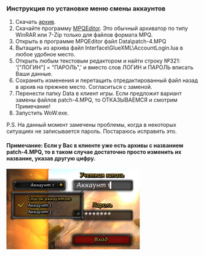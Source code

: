 ### Инструкция по установке меню смены аккаунтов

1. Скачать [архив](https://drive.google.com/file/d/13dzkY5vI7FdmnDwcARku1dqKdWm2HeOt/view).
2. Скачайте программу [MPQEditor](http://www.zezula.net/en/mpq/download.html). Это обычный архиватор по типу WinRAR или 7-Zip только для файлов формата MPQ.
3. Открыть в программе MPQEditor файл Data\patch-4.MPQ
4. Вытащить из архива файл Interface\GlueXML\AccountLogin.lua в любое удобное место.
5. Открыть любым текстовым редактором и найти строку №321: '["ЛОГИН"] = "ПАРОЛЬ",' и вместо слов ЛОГИН и ПАРОЛЬ вписать Ваши данные.
6. Сохранить изменения и перетащить отредактированный файл назад в архив на прежнее место. Согласиться с заменой.
7. Перенести папку Data в клиент игры. Если предложит вариант замены файлов patch-4.MPQ, то ОТКАЗЫВАЕМСЯ и смотрим Примечание!
8. Запустить WoW.exe.

P.S. На данный момент замечены проблемы, когда в некоторых ситуациях не записывается пароль. Постараюсь исправить это.


#### Примечание: Если у Вас в клиенте уже есть архивы с названием patch-4.MPQ, то в таком случае достаточно просто изменить их название, указав другую цифру.

![image1](assets\img\acc_menu_image.jpg)